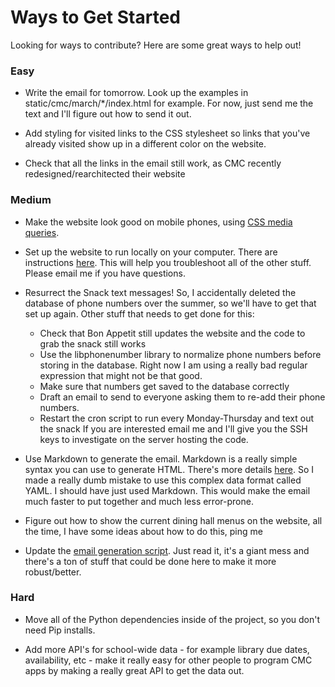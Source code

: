 # Ways to Get Started

Looking for ways to contribute? Here are some great ways to help out!

### Easy

* Write the email for tomorrow. Look up the examples in static/cmc/march/\*/index.html for example. For now, just send me the text and I'll figure out how to send it out.

* Add styling for visited links to the CSS stylesheet so links that you've
  already visited show up in a different color on the website.

* Check that all the links in the email still work, as CMC recently
  redesigned/rearchitected their website

### Medium

* Make the website look good on mobile phones, using [CSS media queries][media].

[media]: http://css-tricks.com/css-media-queries/

* Set up the website to run locally on your computer. There are instructions
[here][install]. This will help you troubleshoot all of the other stuff. Please
email me if you have questions.

[install]: https://github.com/kevinburke/goodmorningcmc/blob/master/INSTALL

* Resurrect the Snack text messages! So, I accidentally deleted the database of 
  phone numbers over the summer, so we'll have to get that set up again. Other stuff
  that needs to get done for this:

    - Check that Bon Appetit still updates the website and the code to grab the
      snack still works
    - Use the libphonenumber library to normalize phone numbers before storing 
      in the database. Right now I am using a really bad regular expression
      that might not be that good.
    - Make sure that numbers get saved to the database correctly
    - Draft an email to send to everyone asking them to re-add their phone
      numbers.
    - Restart the cron script to run every Monday-Thursday and text out the
      snack
    If you are interested email me and I'll give you the SSH keys to
    investigate on the server hosting the code.

* Use Markdown to generate the email. Markdown is a really simple syntax you
  can use to generate HTML. There's more details [here][markdown]. So I made
  a really dumb mistake to use this complex data format called YAML. I should
  have just used Markdown. This would make the email much faster to put
  together and much less error-prone.

* Figure out how to show the current dining hall menus on the website, all the
  time, I have some ideas about how to do this, ping me

* Update the [email generation script][create]. Just read it, it's a giant
mess and there's a ton of stuff that could be done here to make it more
robust/better.

[create]: https://github.com/kevinburke/goodmorningcmc/blob/master/email_create.py

### Hard

* Move all of the Python dependencies inside of the project, so you don't need
  Pip installs.

* Add more API's for school-wide data - for example library due dates,
  availability, etc - make it really easy for other people to program CMC apps
  by making a really great API to get the data out.


[markdown]: http://daringfireball.net/projects/markdown/
